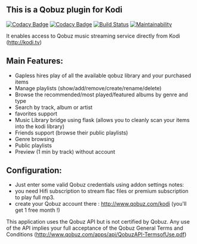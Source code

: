 This is a Qobuz plugin for Kodi
-------------------------------

[![Codacy Badge](https://api.codacy.com/project/badge/Grade/d8a3887cb465415bb71cbec8c41ac375)](https://app.codacy.com/app/tidalf/plugin.audio.qobuz?utm_source=github.com&utm_medium=referral&utm_content=tidalf/plugin.audio.qobuz&utm_campaign=badger)
[![Codacy Badge](https://api.codacy.com/project/badge/Coverage/cd58a99fe4f54d24b9bfe7276938a21d)](https://www.codacy.com/app/tidalf/plugin.audio.qobuz?utm_source=github.com&utm_medium=referral&utm_content=tidalf/plugin.audio.qobuz&utm_campaign=Badge_Coverage)
[![Build Status](https://travis-ci.org/tidalf/plugin.audio.qobuz.svg?branch=master)](https://travis-ci.org/tidalf/plugin.audio.qobuz)
[![Maintainability](https://api.codeclimate.com/v1/badges/86d27b112ea8595a18a5/maintainability)](https://codeclimate.com/github/tidalf/plugin.audio.qobuz/maintainability)

It enables access to Qobuz music streaming service directly from Kodi (http://kodi.tv)

Main Features: 
--------------

- Gapless hires play of all the available qobuz library and your purchased items
- Manage playlists (show/add/remove/create/rename/delete)
- Browse the recommended/most played/featured albums by genre and type 
- Search by track, album or artist
- favorites support
- Music Library bridge using flask (allows you to cleanly scan your items into the kodi library)
- Friends support (browse their public playlists)
- Genre browsing
- Public playlists
- Preview (1 min by track) without account 

Configuration:
--------------
- Just enter some valid Qobuz credentials using addon settings
notes: 
- you need Hifi subscription to stream flac files or premium subscription to play full mp3. 
- create your Qobuz account there : http://www.qobuz.com/kodi (you'll get 1 free month !) 

This application uses the Qobuz API but is not certified by Qobuz.
Any use of the API implies your full acceptance of the Qobuz General Terms and Conditions (http://www.qobuz.com/apps/api/QobuzAPI-TermsofUse.pdf)
